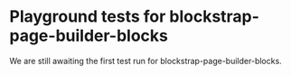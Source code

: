 # Playground tests for blockstrap-page-builder-blocks
We are still awaiting the first test run for blockstrap-page-builder-blocks.
